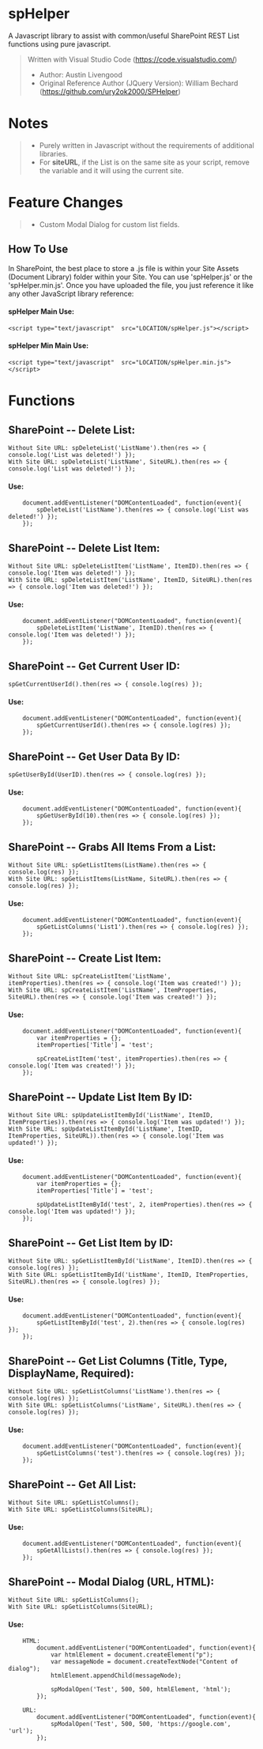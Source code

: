 # spHelper
A Javascript library to assist with common/useful SharePoint REST List functions using pure javascript.

> Written with Visual Studio Code (https://code.visualstudio.com/) 
> - Author: Austin Livengood
> - Original Reference Author (JQuery Version): William Bechard (https://github.com/ury2ok2000/SPHelper)

# Notes
 > - Purely written in Javascript without the requirements of additional libraries.
 > - For **siteURL**, if the List is on the same site as your script, remove the variable and it will using the current site.

# Feature Changes
 > - Custom Modal Dialog for custom list fields.

## How To Use
In SharePoint, the best place to store a .js file is within your Site Assets (Document Library) folder within your Site. You can use 'spHelper.js' or the 'spHelper.min.js'. Once you have uploaded the file, you just reference it like any other JavaScript library reference:

#### spHelper Main Use:
    <script type="text/javascript"  src="LOCATION/spHelper.js"></script>
    
#### spHelper Min Main Use:
    <script type="text/javascript"  src="LOCATION/spHelper.min.js"></script>

# Functions
## SharePoint -- Delete List:
    Without Site URL: spDeleteList('ListName').then(res => { console.log('List was deleted!') });
    With Site URL: spDeleteList('ListName', SiteURL).then(res => { console.log('List was deleted!') });
    
#### Use: 
        document.addEventListener("DOMContentLoaded", function(event){
            spDeleteList('ListName').then(res => { console.log('List was deleted!') });
        });
        
## SharePoint -- Delete List Item:
    Without Site URL: spDeleteListItem('ListName', ItemID).then(res => { console.log('Item was deleted!') });
    With Site URL: spDeleteListItem('ListName', ItemID, SiteURL).then(res => { console.log('Item was deleted!') });
    
#### Use: 
        document.addEventListener("DOMContentLoaded", function(event){
            spDeleteListItem('ListName', ItemID).then(res => { console.log('Item was deleted!') });
        });

## SharePoint -- Get Current User ID:
    spGetCurrentUserId().then(res => { console.log(res) });
    
#### Use: 
        document.addEventListener("DOMContentLoaded", function(event){
            spGetCurrentUserId().then(res => { console.log(res) });
        });

## SharePoint -- Get User Data By ID:
    spGetUserById(UserID).then(res => { console.log(res) });
    
#### Use: 
        document.addEventListener("DOMContentLoaded", function(event){
            spGetUserById(10).then(res => { console.log(res) });
        });

## SharePoint -- Grabs All Items From a List:
    Without Site URL: spGetListItems(ListName).then(res => { console.log(res) });
    With Site URL: spGetListItems(ListName, SiteURL).then(res => { console.log(res) });
    
#### Use: 
        document.addEventListener("DOMContentLoaded", function(event){
            spGetListColumns('List1').then(res => { console.log(res) });
        });

## SharePoint -- Create List Item:
    Without Site URL: spCreateListItem('ListName', itemProperties).then(res => { console.log('Item was created!') });
    With Site URL: spCreateListItem('ListName', ItemProperties, SiteURL).then(res => { console.log('Item was created!') });
    
#### Use: 
        document.addEventListener("DOMContentLoaded", function(event){
            var itemProperties = {};
            itemProperties['Title'] = 'test';

            spCreateListItem('test', itemProperties).then(res => { console.log('Item was created!') });
        });

## SharePoint -- Update List Item By ID:
    Without Site URL: spUpdateListItemById('ListName', ItemID, ItemProperties)).then(res => { console.log('Item was updated!') });
    With Site URL: spUpdateListItemById('ListName', ItemID, ItemProperties, SiteURL)).then(res => { console.log('Item was updated!') });
    
#### Use: 
        document.addEventListener("DOMContentLoaded", function(event){
            var itemProperties = {};
            itemProperties['Title'] = 'test';

            spUpdateListItemById('test', 2, itemProperties).then(res => { console.log('Item was updated!') });
        });

## SharePoint -- Get List Item by ID:
    Without Site URL: spGetListItemById('ListName', ItemID).then(res => { console.log(res) });
    With Site URL: spGetListItemById('ListName', ItemID, ItemProperties, SiteURL).then(res => { console.log(res) });
    
#### Use: 
        document.addEventListener("DOMContentLoaded", function(event){
            spGetListItemById('test', 2).then(res => { console.log(res) });
        });

## SharePoint -- Get List Columns (Title, Type, DisplayName, Required):
    Without Site URL: spGetListColumns('ListName').then(res => { console.log(res) });
    With Site URL: spGetListColumns('ListName', SiteURL).then(res => { console.log(res) });
    
#### Use: 
        document.addEventListener("DOMContentLoaded", function(event){
            spGetListColumns('test').then(res => { console.log(res) });
        });

## SharePoint -- Get All List:
    Without Site URL: spGetListColumns();
    With Site URL: spGetListColumns(SiteURL);
    
#### Use: 
        document.addEventListener("DOMContentLoaded", function(event){
            spGetAllLists().then(res => { console.log(res) });
        });

## SharePoint -- Modal Dialog (URL, HTML):
    Without Site URL: spGetListColumns();
    With Site URL: spGetListColumns(SiteURL);
    
#### Use: 
        HTML:
            document.addEventListener("DOMContentLoaded", function(event){
                var htmlElement = document.createElement("p");
                var messageNode = document.createTextNode("Content of dialog");
                htmlElement.appendChild(messageNode);

                spModalOpen('Test', 500, 500, htmlElement, 'html');
            });

        URL:
            document.addEventListener("DOMContentLoaded", function(event){
                spModalOpen('Test', 500, 500, 'https://google.com', 'url');
            });
